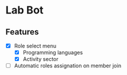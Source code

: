 # Lab Bot

## Features

- [x] Role select menu
    - [x] Programming languages
    - [x] Activity sector
- [ ] Automatic roles assignation on member join